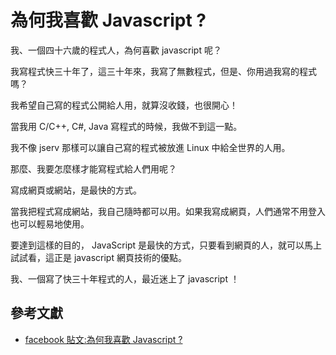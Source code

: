 # 為何我喜歡 Javascript ?

我、一個四十六歲的程式人，為何喜歡 javascript 呢？

我寫程式快三十年了，這三十年來，我寫了無數程式，但是、你用過我寫的程式嗎？

我希望自己寫的程式公開給人用，就算沒收錢，也很開心！

當我用 C/C++, C#, Java 寫程式的時候，我做不到這一點。

我不像 jserv 那樣可以讓自己寫的程式被放進 Linux 中給全世界的人用。

那麼、我要怎麼樣才能寫程式給人們用呢？

寫成網頁或網站，是最快的方式。

當我把程式寫成網站，我自己隨時都可以用。如果我寫成網頁，人們通常不用登入也可以輕易地使用。

要達到這樣的目的， JavaScript 是最快的方式，只要看到網頁的人，就可以馬上試試看，這正是 javascript 網頁技術的優點。

我、一個寫了快三十年程式的人，最近迷上了 javascript ！

## 參考文獻
* [facebook 貼文:為何我喜歡 Javascript ?](https://www.facebook.com/notes/%E9%99%B3%E9%8D%BE%E8%AA%A0/%E7%82%BA%E4%BD%95%E6%88%91%E5%96%9C%E6%AD%A1-javascript-/10153670411446893)